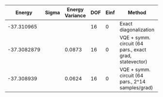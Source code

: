 | Energy      | Sigma | Energy Variance | DOF | Einf | Method                                                  | Reference |
|-------------|-------|-----------------|-----|------|---------------------------------------------------------|-----------|
| -37.310965  |       |                 | 16  | 0    | Exact diagonalization                                   | [code](https://github.com/varbench/methods/blob/main/scripts/J1J2/square_16_P_0.3/ed_netket.sh) |
| -37.3082879 |       | 0.0873          | 16  | 0    | VQE + symm. circuit (64 pars., exact grad, statevector) | [code](https://github.com/varbench/methods/blob/main/scripts/J1J2/square_16_P_0.3/vqe.sh) |
| -37.308939  |       | 0.0624          | 16  | 0    | VQE + symm. circuit (64 pars., 2^14 samples/grad)       | [code](https://github.com/varbench/methods/blob/main/scripts/J1J2/square_16_P_0.3/vqe_noisy.sh) |
